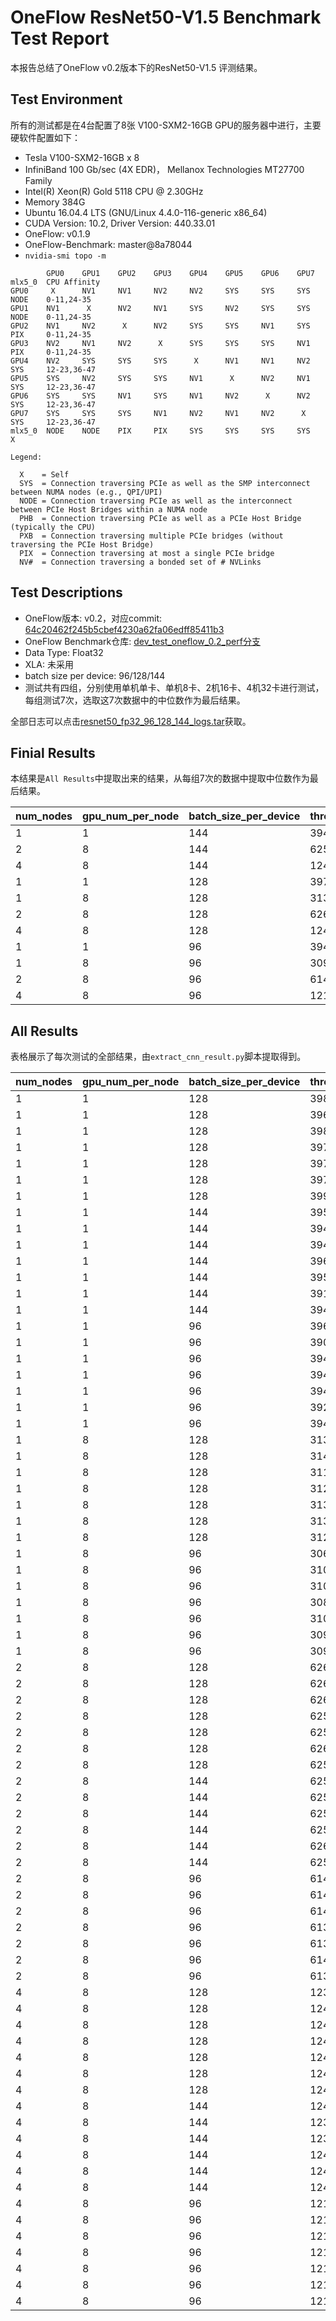 # OneFlow ResNet50-V1.5 Benchmark Test Report

本报告总结了OneFlow v0.2版本下的ResNet50-V1.5 评测结果。

## Test Environment

所有的测试都是在4台配置了8张 V100-SXM2-16GB GPU的服务器中进行，主要硬软件配置如下：

- Tesla V100-SXM2-16GB x 8
- InfiniBand 100 Gb/sec (4X EDR)， Mellanox Technologies MT27700 Family
- Intel(R) Xeon(R) Gold 5118 CPU @ 2.30GHz
- Memory 384G
- Ubuntu 16.04.4 LTS (GNU/Linux 4.4.0-116-generic x86_64)
- CUDA Version: 10.2, Driver Version: 440.33.01
- OneFlow: v0.1.9 
- OneFlow-Benchmark: master@8a78044
- `nvidia-smi topo -m`

```
        GPU0    GPU1    GPU2    GPU3    GPU4    GPU5    GPU6    GPU7    mlx5_0  CPU Affinity
GPU0     X      NV1     NV1     NV2     NV2     SYS     SYS     SYS     NODE    0-11,24-35
GPU1    NV1      X      NV2     NV1     SYS     NV2     SYS     SYS     NODE    0-11,24-35
GPU2    NV1     NV2      X      NV2     SYS     SYS     NV1     SYS     PIX     0-11,24-35
GPU3    NV2     NV1     NV2      X      SYS     SYS     SYS     NV1     PIX     0-11,24-35
GPU4    NV2     SYS     SYS     SYS      X      NV1     NV1     NV2     SYS     12-23,36-47
GPU5    SYS     NV2     SYS     SYS     NV1      X      NV2     NV1     SYS     12-23,36-47
GPU6    SYS     SYS     NV1     SYS     NV1     NV2      X      NV2     SYS     12-23,36-47
GPU7    SYS     SYS     SYS     NV1     NV2     NV1     NV2      X      SYS     12-23,36-47
mlx5_0  NODE    NODE    PIX     PIX     SYS     SYS     SYS     SYS      X

Legend:

  X    = Self
  SYS  = Connection traversing PCIe as well as the SMP interconnect between NUMA nodes (e.g., QPI/UPI)
  NODE = Connection traversing PCIe as well as the interconnect between PCIe Host Bridges within a NUMA node
  PHB  = Connection traversing PCIe as well as a PCIe Host Bridge (typically the CPU)
  PXB  = Connection traversing multiple PCIe bridges (without traversing the PCIe Host Bridge)
  PIX  = Connection traversing at most a single PCIe bridge
  NV#  = Connection traversing a bonded set of # NVLinks

```

## Test Descriptions

- OneFlow版本: v0.2，对应commit: [64c20462f245b5cbef4230a62fa06edff85411b3](https://github.com/Oneflow-Inc/oneflow/commit/64c20462f245b5cbef4230a62fa06edff85411b3)
- OneFlow Benchmark仓库: [dev_test_oneflow_0.2_perf分支](https://github.com/Oneflow-Inc/OneFlow-Benchmark/tree/dev_test_oneflow_0.2_perf)
- Data Type: Float32
- XLA: 未采用
- batch size per device: 96/128/144
- 测试共有四组，分别使用单机单卡、单机8卡、2机16卡、4机32卡进行测试，每组测试7次，选取这7次数据中的中位数作为最后结果。

全部日志可以点击[resnet50_fp32_96_128_144_logs.tar](http://oneflow-public.oss-cn-beijing.aliyuncs.com/oneflow_test_log/oneflow_0.2/DLPerf/resnet50_fp32_96_128_144_logs.tar)获取。

## Finial Results

本结果是`All Results`中提取出来的结果，从每组7次的数据中提取中位数作为最后结果。

| num_nodes | gpu_num_per_node | batch_size_per_device | throughput | speedup |
|-----------|------------------|-----------------------|------------|---------|
| 1 | 1 | 144 | 394.87 | 1.00 |
| 2 | 8 | 144 | 6254.94 | 15.84 |
| 4 | 8 | 144 | 12407.59 | 31.42 |
| 1 | 1 | 128 | 397.64 | 1.00 |
| 1 | 8 | 128 | 3130.34 | 7.87 |
| 2 | 8 | 128 | 6260.30 | 15.74 |
| 4 | 8 | 128 | 12411.97 | 31.21 |
| 1 | 1 | 96 | 394.62 | 1.00 |
| 1 | 8 | 96 | 3095.36 | 7.84 |
| 2 | 8 | 96 | 6141.07 | 15.56 |
| 4 | 8 | 96 | 12162.41 | 30.82 |


## All Results

表格展示了每次测试的全部结果，由`extract_cnn_result.py`脚本提取得到。

| num_nodes | gpu_num_per_node | batch_size_per_device | throughput |
|-----------|------------------|-----------------------|------------|
| 1 | 1 | 128 | 398.00 |
| 1 | 1 | 128 | 396.75 |
| 1 | 1 | 128 | 398.09 |
| 1 | 1 | 128 | 397.21 |
| 1 | 1 | 128 | 397.64 |
| 1 | 1 | 128 | 397.52 |
| 1 | 1 | 128 | 399.98 |
| 1 | 1 | 144 | 395.74 |
| 1 | 1 | 144 | 394.34 |
| 1 | 1 | 144 | 394.30 |
| 1 | 1 | 144 | 396.18 |
| 1 | 1 | 144 | 395.13 |
| 1 | 1 | 144 | 391.78 |
| 1 | 1 | 144 | 394.87 |
| 1 | 1 | 96 | 396.08 |
| 1 | 1 | 96 | 390.98 |
| 1 | 1 | 96 | 394.63 |
| 1 | 1 | 96 | 394.62 |
| 1 | 1 | 96 | 394.82 |
| 1 | 1 | 96 | 392.67 |
| 1 | 1 | 96 | 394.32 |
| 1 | 8 | 128 | 3134.08 |
| 1 | 8 | 128 | 3148.21 |
| 1 | 8 | 128 | 3119.86 |
| 1 | 8 | 128 | 3126.80 |
| 1 | 8 | 128 | 3130.34 |
| 1 | 8 | 128 | 3136.95 |
| 1 | 8 | 128 | 3120.94 |
| 1 | 8 | 96 | 3067.59 |
| 1 | 8 | 96 | 3101.52 |
| 1 | 8 | 96 | 3101.09 |
| 1 | 8 | 96 | 3087.12 |
| 1 | 8 | 96 | 3101.12 |
| 1 | 8 | 96 | 3095.36 |
| 1 | 8 | 96 | 3092.19 |
| 2 | 8 | 128 | 6262.19 |
| 2 | 8 | 128 | 6260.30 |
| 2 | 8 | 128 | 6264.03 |
| 2 | 8 | 128 | 6255.27 |
| 2 | 8 | 128 | 6254.53 |
| 2 | 8 | 128 | 6262.73 |
| 2 | 8 | 128 | 6253.00 |
| 2 | 8 | 144 | 6254.81 |
| 2 | 8 | 144 | 6254.92 |
| 2 | 8 | 144 | 6259.26 |
| 2 | 8 | 144 | 6254.96 |
| 2 | 8 | 144 | 6265.04 |
| 2 | 8 | 144 | 6250.34 |
| 2 | 8 | 96 | 6149.05 |
| 2 | 8 | 96 | 6145.07 |
| 2 | 8 | 96 | 6146.86 |
| 2 | 8 | 96 | 6135.97 |
| 2 | 8 | 96 | 6135.39 |
| 2 | 8 | 96 | 6141.07 |
| 2 | 8 | 96 | 6134.25 |
| 4 | 8 | 128 | 12394.24 |
| 4 | 8 | 128 | 12444.92 |
| 4 | 8 | 128 | 12402.12 |
| 4 | 8 | 128 | 12405.41 |
| 4 | 8 | 128 | 12413.94 |
| 4 | 8 | 128 | 12424.62 |
| 4 | 8 | 128 | 12411.97 |
| 4 | 8 | 144 | 12411.30 |
| 4 | 8 | 144 | 12396.80 |
| 4 | 8 | 144 | 12395.73 |
| 4 | 8 | 144 | 12419.39 |
| 4 | 8 | 144 | 12408.18 |
| 4 | 8 | 144 | 12407.00 |
| 4 | 8 | 96 | 12153.40 |
| 4 | 8 | 96 | 12162.41 |
| 4 | 8 | 96 | 12163.59 |
| 4 | 8 | 96 | 12182.33 |
| 4 | 8 | 96 | 12155.98 |
| 4 | 8 | 96 | 12153.02 |
| 4 | 8 | 96 | 12173.02 |
